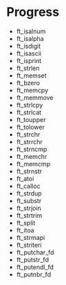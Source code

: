 # Progress

- ft_isalnum
- ft_isalpha
- ft_isdigit
- ft_isascii
- ft_isprint
- ft_strlen
- ft_memset
- ft_bzero
- ft_memcpy
- ft_memmove
- ft_strlcpy
- ft_strlcat
- ft_toupper
- ft_tolower
- ft_strchr
- ft_strrchr
- ft_strncmp
- ft_memchr
- ft_memcmp
- ft_strnstr
- ft_atoi
- ft_calloc
- ft_strdup
- ft_substr
- ft_strjoin
- ft_strtrim
- ft_split
- ft_itoa
- ft_strmapi
- ft_striteri
- ft_putchar_fd
- ft_putstr_fd
- ft_putendl_fd
- ft_putnbr_fd
